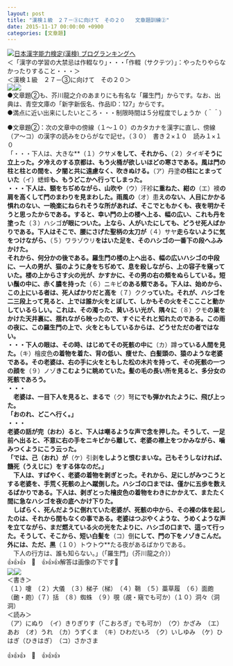 ```yaml
---
layout: post
title: "漢検１級　２７－③に向けて　その２０　　文章題訓練②"
date: 2015-11-17 00:00:00 +0900
categories: [文章題]
---
```


[![](/syuusyuu9701/assets/images/漢検１級-２７－③に向けて-その２０-文章題訓練②-br_c_3028_1.gif)](http://blog.with2.net/link.php?1659096:3028 "日本漢字能力検定(漢検) ブログランキングへ")[日本漢字能力検定(漢検) ブログランキングへ](http://blog.with2.net/link.php?1659096:3028)  
＜「漢字の学習の大禁忌は作輟なり」・・・「作輟（サクテツ）」：やったりやらなかったりすること・・・＞  
＜漢検１級　２７－③に向けて　その２０＞  
![](/syuusyuu9701/assets/images/漢検１級-２７－③に向けて-その２０-文章題訓練②-cfc4d133af9400982474646e103b11b4.jpg)![](/syuusyuu9701/assets/images/漢検１級-２７－③に向けて-その２０-文章題訓練②-276121a61d2e1ed0127f06acdb8461fa.jpg)  
●文章題②も、芥川龍之介のあまりにも有名な「羅生門」からです。なお、出典は、青空文庫の「新字新仮名、作品ID：127」からです。  
●満点に近い出来にしたいところ・・・制限時間は５分程度でしょうか（＾＾）  
  
●文章題②：次の文章中の傍線（１～１０）のカタカナを漢字に直し、傍線（ア～コ）の漢字の読みをひらがなで記せ。（３０）　書き２×１０　読み１×１０  
「・・・下人は、大きな**（１）クサメ**をして、それから、**（２）タイギ**そうに立上った。夕冷えのする京都は、もう火桶が欲しいほどの寒さである。風は門の柱と柱との間を、夕闇と共に遠慮なく、吹きぬける。**（ア）丹塗**の柱にとまっていた**（イ）蟋蟀**も、もうどこかへ行ってしまった。  
・・・下人は、頸をちぢめながら、山吹や**（ウ）汗袗**に重ねた、紺の**（エ）襖**の肩を高くして門のまわりを見まわした。雨風の**（オ）患**えのない、人目にかかる惧れのない、一晩楽にねられそうな所があれば、そこでともかくも、夜を明かそうと思ったからである。すると、幸い門の上の楼へ上る、幅の広い、これも丹を塗った**（３）ハシゴ**が眼についた。上なら、人がいたにしても、どうせ死人ばかりである。下人はそこで、腰にさげた聖柄の太刀が**（４）サヤ**走らないように気をつけながら、**（５）ワラゾウリ**をはいた足を、そのハシゴの一番下の段へふみかけた。  
それから、何分かの後である。羅生門の楼の上へ出る、幅の広いハシゴの中段に、一人の男が、猫のように身をちぢめて、息を殺しながら、上の容子を窺っていた。楼の上からさす火の光が、かすかに、その男の右の頬をぬらしている。短い鬚の中に、赤く膿を持った**（６）ニキビ**のある頬である。下人は、始めから、この上にいる者は、死人ばかりだと高を**（７）クク**っていた。それが、ハシゴを二三段上って見ると、上では誰か火をとぼして、しかもその火をそこここと動かしているらしい。これは、その濁った、黄いろい光が、隅々に**（８）クモ**の巣をかけた天井裏に、揺れながら映ったので、すぐにそれと知れたのである。この雨の夜に、この羅生門の上で、火をともしているからは、どうせただの者ではない。  
・・・下人の眼は、その時、はじめてその死骸の中に**（カ）蹲**っている人間を見た。**（キ）檜皮色**の着物を着た、背の低い、痩せた、白髪頭の、猿のような老婆である。その老婆は、右の手に火をともした松の木片を持って、その死骸の一つの顔を**（９）ノゾ**きこむように眺めていた。髪の毛の長い所を見ると、多分女の死骸であろう。  
・・・  
　老婆は、一目下人を見ると、まるで**（ク）弩**にでも弾かれたように、飛び上った。  
「おのれ、どこへ行く。」  
・・・  
老婆の話が完（おわ）ると、下人は嘲るような声で念を押した。そうして、一足前へ出ると、不意に右の手をニキビから離して、老婆の襟上をつかみながら、噛みつくようにこう云った。  
「では、己（おれ）が**（ケ）引剥**をしようと恨むまいな。己もそうしなければ、饑死（うえじに）をする体なのだ。」  
　下人は、すばやく、老婆の着物を剥ぎとった。それから、足にしがみつこうとする老婆を、手荒く死骸の上へ蹴倒した。ハシゴの口までは、僅かに五歩を数えるばかりである。下人は、剥ぎとった檜皮色の着物をわきにかかえて、またたく間に急なハシゴを夜の底へかけ下りた。  
　しばらく、死んだように倒れていた老婆が、死骸の中から、その裸の体を起したのは、それから間もなくの事である。老婆はつぶやくような、うめくような声を立てながら、まだ燃えている火の光をたよりに、ハシゴの口まで、這って行った。そうして、そこから、短い白髪を**（コ）倒**にして、門の下をノゾきこんだ。外には、ただ、黒**（１０）トウトウ**たる夜があるばかりである。  
　下人の行方は、誰も知らない。」（「羅生門」（芥川龍之介））  
👍👍👍　🐑　👍👍👍解答は画像の下です👋  
![](/syuusyuu9701/assets/images/漢検１級-２７－③に向けて-その２０-文章題訓練②-1e0a8144653834ca115d6bf0e41965ad.jpg)![](/syuusyuu9701/assets/images/漢検１級-２７－③に向けて-その２０-文章題訓練②-1e0a8144653834ca115d6bf0e41965ad.jpg)  
＜書き＞  
（１）嚔　（２）大儀　（３）梯子（梯）　（４）鞘　（５）藁草履　（６）面皰（靤・皰）（７）括　（８）蜘蛛　（９）覗（覘・窺でも可か）（１０）洞々（洞洞）  
＜読み＞  
（ア）にぬり　（イ）きりぎりす（「こおろぎ」でも可か）　（ウ）かざみ　（エ）あお　（オ）うれ　（カ）うずくま　（キ）ひわだいろ　（ク）いしゆみ　（ケ）ひはぎ（ひきはぎ）　（コ）さかさま  
  
👍👍👍　🐑　👍👍👍  